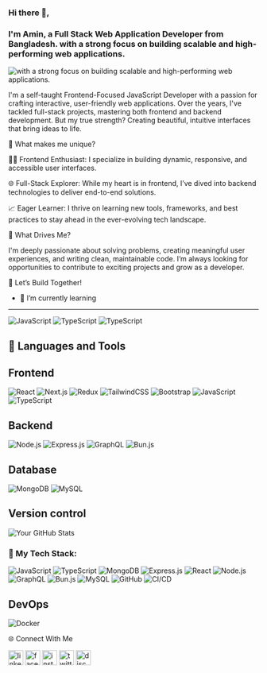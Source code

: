 ### Hi there 👋,
### I'm Amin, a Full Stack Web Application Developer from  Bangladesh. with a strong focus on building scalable and high-performing web applications.
![with a strong focus on building scalable and high-performing web applications.](https://scontent.fdac31-2.fna.fbcdn.net/v/t39.30808-6/481023696_1682431242629437_1447393294455268654_n.jpg?_nc_cat=104&ccb=1-7&_nc_sid=cc71e4&_nc_eui2=AeESLKYhg6sYBWMjxAQFdurxu9kfzlHM9Pe72R_OUcz0943gBBR3CZtGmY9CTG6OOygmEcTEiiESt0V5uf8aSklx&_nc_ohc=XYOvpElYrNsQ7kNvgFfM1rq&_nc_oc=AdjJBwUJPT-hYLK8lOtqeDxpZPvEsMwp_oA2XOuxpMA2TB72xmm6Rd0Xc_EQbGfAzdY&_nc_zt=23&_nc_ht=scontent.fdac31-2.fna&_nc_gid=orEffvYLSFHd4m2Vqez06A&oh=00_AYHdPbLh9iBtyDVdRE5BdFMIeNsSqU11Vuyq180UcJDVBg&oe=67DDBC3F)

I'm a self-taught Frontend-Focused JavaScript Developer with a passion for crafting interactive, user-friendly web applications. Over the years, I've tackled full-stack projects, mastering both frontend and backend development. But my true strength? Creating beautiful, intuitive interfaces that bring ideas to life.

🚀 What makes me unique?

🧑‍💻 Frontend Enthusiast: I specialize in building dynamic, responsive, and accessible user interfaces.

🌐 Full-Stack Explorer: While my heart is in frontend, I’ve dived into backend technologies to deliver end-to-end solutions.

📈 Eager Learner: I thrive on learning new tools, frameworks, and best practices to stay ahead in the ever-evolving tech landscape.

🌟 What Drives Me?

I'm deeply passionate about solving problems, creating meaningful user experiences, and writing clean, maintainable code. I’m always looking for opportunities to contribute to exciting projects and grow as a developer.

🤝 Let’s Build Together!

- 🌱 I’m currently learning
----------------------------------------------------------------------------------------------------------------------
![JavaScript](https://img.shields.io/badge/JavaScript-F7DF1E?style=for-the-badge&logo=javascript&logoColor=black)
![TypeScript](https://img.shields.io/badge/TypeScript-3178C6?style=for-the-badge&logo=typescript&logoColor=white)
![TypeScript](https://static.vecteezy.com/system/resources/previews/009/035/982/non_2x/dsa-logo-dsa-letter-dsa-letter-logo-design-initials-dsa-logo-linked-with-circle-and-uppercase-monogram-logo-dsa-typography-for-technology-business-and-real-estate-brand-vector.jpg)
  
  
## 🎨 Languages and Tools

Frontend
------------------------------------------------------------------------------------------------------------------------
![React](https://img.shields.io/badge/React-20232A?style=for-the-badge&logo=react&logoColor=61DAFB)
![Next.js](https://img.shields.io/badge/Next.js-000000?style=for-the-badge&logo=nextdotjs&logoColor=white)
![Redux](https://img.shields.io/badge/Redux-764ABC?style=for-the-badge&logo=redux&logoColor=white)
![TailwindCSS](https://img.shields.io/badge/TailwindCSS-38B2AC?style=for-the-badge&logo=tailwind-css&logoColor=white)
![Bootstrap](https://img.shields.io/badge/Bootstrap-563D7C?style=for-the-badge&logo=bootstrap&logoColor=white)
![JavaScript](https://img.shields.io/badge/JavaScript-F7DF1E?style=for-the-badge&logo=javascript&logoColor=black)
![TypeScript](https://img.shields.io/badge/TypeScript-3178C6?style=for-the-badge&logo=typescript&logoColor=white)

Backend 
------------------------------------------------------------------------------------------------------------------------

![Node.js](https://img.shields.io/badge/Node.js-339933?style=for-the-badge&logo=node-dot-js&logoColor=white)
![Express.js](https://img.shields.io/badge/Express.js-000000?style=for-the-badge&logo=express&logoColor=white)
![GraphQL](https://img.shields.io/badge/GraphQL-E10098?style=for-the-badge&logo=graphql&logoColor=white)
![Bun.js](https://img.shields.io/badge/Bun.js-000000?style=for-the-badge&logo=bun&logoColor=white)

Database
------------------------------------------------------------------------------------------------------------------------

![MongoDB](https://img.shields.io/badge/MongoDB-47A248?style=for-the-badge&logo=mongodb&logoColor=white)
![MySQL](https://img.shields.io/badge/MySQL-4479A1?style=for-the-badge&logo=mysql&logoColor=white)

Version control
-----------------------------------------------------------------------------------------------------------------------

![Your GitHub Stats](https://github-readme-stats.vercel.app/api?username=programmeramin&show_icons=true&theme=radical)
### 🚀 My Tech Stack:
![JavaScript](https://img.shields.io/badge/JavaScript-F7DF1E?style=for-the-badge&logo=javascript&logoColor=black)
![TypeScript](https://img.shields.io/badge/TypeScript-3178C6?style=for-the-badge&logo=typescript&logoColor=white)
![MongoDB](https://img.shields.io/badge/MongoDB-47A248?style=for-the-badge&logo=mongodb&logoColor=white)
![Express.js](https://img.shields.io/badge/Express.js-000000?style=for-the-badge&logo=express&logoColor=white)
![React](https://img.shields.io/badge/React-61DAFB?style=for-the-badge&logo=react&logoColor=white)
![Node.js](https://img.shields.io/badge/Node.js-339933?style=for-the-badge&logo=node.js&logoColor=white)
![GraphQL](https://img.shields.io/badge/GraphQL-E10098?style=for-the-badge&logo=graphql&logoColor=white)
![Bun.js](https://img.shields.io/badge/Bun.js-000000?style=for-the-badge&logo=bun&logoColor=white)
![MySQL](https://img.shields.io/badge/MySQL-4479A1?style=for-the-badge&logo=mysql&logoColor=white)
![GitHub](https://img.shields.io/badge/GitHub-181717?style=for-the-badge&logo=github&logoColor=white)
![CI/CD](https://img.shields.io/badge/CI/CD-FF8800?style=for-the-badge&logo=githubactions&logoColor=white)


DevOps
-----------------------------------------------------------------------------------------------------------------------

![Docker](https://img.shields.io/badge/Docker-2496ED?style=for-the-badge&logo=docker&logoColor=white)

🌐 Connect With Me

[<img src='https://cdn.jsdelivr.net/npm/simple-icons@3.0.1/icons/linkedin.svg' alt='linkedin' height='30'>](https://www.linkedin.com/in/programmeramin/)  [<img src='https://cdn.jsdelivr.net/npm/simple-icons@3.0.1/icons/facebook.svg' alt='facebook' height='30'>](https://www.facebook.com/programmeraminislam)  [<img src='https://cdn.jsdelivr.net/npm/simple-icons@3.0.1/icons/instagram.svg' alt='instagram' height='30'>](https://www.instagram.com/programmer_amin/)  [<img src='https://cdn.jsdelivr.net/npm/simple-icons@3.0.1/icons/twitter.svg' alt='twitter' height='30'>](https://x.com/programmeramin_)  [<img src='https://encrypted-tbn0.gstatic.com/images?q=tbn:ANd9GcRUmwxVUVHKghNMUPVAEUstFVgsstYLd5hKNk-vAuQURHStOrz4jmFSTZ8UvaJSZihYccQ&usqp=CAU' alt='discord' height='30'>](https://discord.com/programmer_amin) 

